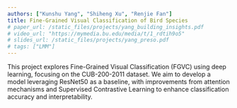 ```yaml
---
authors: ["Kunshu Yang", "Shiheng Xu", "Renjie Fan"]
title: Fine-Grained Visual Classification of Bird Species
# paper_url: /static_files/projects/yang_building_insights.pdf
# video_url: "https://mymedia.bu.edu/media/t/1_rdtih9o5"
# slides_url: /static_files/projects/yang_preso.pdf
# tags: ["LMM"]
---
```


This project explores Fine-Grained Visual Classification (FGVC) using deep learning, focusing on the CUB-200-2011 dataset. We aim to develop a model leveraging
ResNet50 as a baseline, with improvements from attention mechanisms and Supervised Contrastive Learning to enhance classification accuracy and interpretability.

